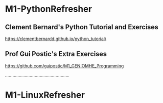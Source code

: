 # M1-PythonRefresher


## Clement Bernard's Python Tutorial and Exercises
https://clementbernardd.github.io/python_tutorial/

## Prof Gui Postic's Extra Exercises
https://github.com/guipostic/M1_GENIOMHE_Programming

....................................................
# M1-LinuxRefresher

